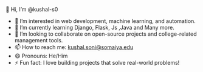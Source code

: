 👋 Hi, I’m @kushal-s0  
- 👀 I’m interested in web development, machine learning, and automation.  
- 🌱 I’m currently learning Django, Flask, Js ,Java and Many more.  
- 💞️ I’m looking to collaborate on open-source projects and college-related management tools.  
- 📫 How to reach me: kushal.soni@somaiya.edu  
- 😄 Pronouns: He/Him  
- ⚡ Fun fact: I love building projects that solve real-world problems!  


<!---
kushal-s0/kushal-s0 is a ✨ special ✨ repository because its `README.md` (this file) appears on your GitHub profile.
You can click the Preview link to take a look at your changes.
--->
